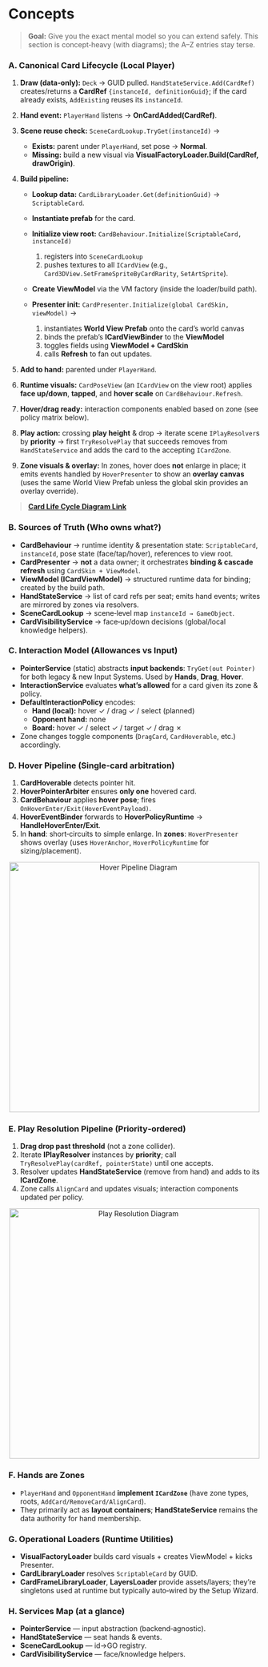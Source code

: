 # Concepts

> **Goal:** Give you the exact mental model so you can extend safely. This section is concept‑heavy (with diagrams); the A–Z entries stay terse.

### A. Canonical Card Lifecycle (Local Player)

1. **Draw (data‑only):** `Deck` → GUID pulled. `HandStateService.Add(CardRef)` creates/returns a **CardRef** `{instanceId, definitionGuid}`; if the card already exists, `AddExisting` reuses its `instanceId`.
2. **Hand event:** `PlayerHand` listens → **OnCardAdded(CardRef)**.
3. **Scene reuse check:** `SceneCardLookup.TryGet(instanceId)` →

   - **Exists:** parent under `PlayerHand`, set pose → **Normal**.
   - **Missing:** build a new visual via **VisualFactoryLoader.Build(CardRef, drawOrigin)**.

4. **Build pipeline:**

   - **Lookup data:** `CardLibraryLoader.Get(definitionGuid)` → `ScriptableCard`.
   - **Instantiate prefab** for the card.
   - **Initialize view root:** `CardBehaviour.Initialize(ScriptableCard, instanceId)`

     1. registers into `SceneCardLookup`
     2. pushes textures to all `ICardView` (e.g., `Card3DView.SetFrameSpriteByCardRarity`, `SetArtSprite`).

   - **Create ViewModel** via the VM factory (inside the loader/build path).
   - **Presenter init:** `CardPresenter.Initialize(global CardSkin, viewModel)` →

     1. instantiates **World View Prefab** onto the card’s world canvas
     2. binds the prefab’s **ICardViewBinder** to the **ViewModel**
     3. toggles fields using **ViewModel + CardSkin**
     4. calls **Refresh** to fan out updates.

5. **Add to hand:** parented under `PlayerHand`.
6. **Runtime visuals:** `CardPoseView` (an `ICardView` on the view root) applies **face up/down**, **tapped**, and **hover scale** on `CardBehaviour.Refresh`.
7. **Hover/drag ready:** interaction components enabled based on zone (see policy matrix below).
8. **Play action:** crossing **play height** & drop → iterate scene `IPlayResolver`s by **priority** → first `TryResolvePlay` that succeeds removes from `HandStateService` and adds the card to the accepting `ICardZone`.
9. **Zone visuals & overlay:** In zones, hover does **not** enlarge in place; it emits events handled by `HoverPresenter` to show an **overlay canvas** (uses the same World View Prefab unless the global skin provides an overlay override).

> **[Card Life Cycle Diagram Link](Images/CardLifeCycleDiagram.png)**

### B. Sources of Truth (Who owns what?)

- **CardBehaviour** → runtime identity & presentation state: `ScriptableCard`, `instanceId`, pose state (face/tap/hover), references to view root.
- **CardPresenter** → **not** a data owner; it orchestrates **binding & cascade refresh** using `CardSkin + ViewModel`.
- **ViewModel (ICardViewModel)** → structured runtime data for binding; created by the build path.
- **HandStateService** → list of card refs per seat; emits hand events; writes are mirrored by zones via resolvers.
- **SceneCardLookup** → scene‑level map `instanceId → GameObject`.
- **CardVisibilityService** → face‑up/down decisions (global/local knowledge helpers).

### C. Interaction Model (Allowances vs Input)

- **PointerService** (static) abstracts **input backends**: `TryGet(out Pointer)` for both legacy & new Input Systems. Used by **Hands**, **Drag**, **Hover**.
- **InteractionService** evaluates **what’s allowed** for a card given its zone & policy.
- **DefaultInteractionPolicy** encodes:
  - **Hand (local):** hover ✓ / drag ✓ / select (planned)
  - **Opponent hand:** none
  - **Board:** hover ✓ / select ✓ / target ✓ / drag ✗
- Zone changes toggle components (`DragCard`, `CardHoverable`, etc.) accordingly.

### D. Hover Pipeline (Single‑card arbitration)

1. **CardHoverable** detects pointer hit.
2. **HoverPointerArbiter** ensures **only one** hovered card.
3. **CardBehaviour** applies **hover pose**; fires `OnHoverEnter/Exit(HoverEventPayload)`.
4. **HoverEventBinder** forwards to **HoverPolicyRuntime** → **HandleHoverEnter/Exit**.
5. In **hand**: short‑circuits to simple enlarge. In **zones**: `HoverPresenter` shows overlay (uses `HoverAnchor`, `HoverPolicyRuntime` for sizing/placement).
<p align="center">
  <img src="Images/HoverPipelineDiagram.png" alt="Hover Pipeline Diagram" width="500" />
</p>

### E. Play Resolution Pipeline (Priority‑ordered)

1. **Drag drop past threshold** (not a zone collider).
2. Iterate **IPlayResolver** instances by **priority**; call `TryResolvePlay(cardRef, pointerState)` until one accepts.
3. Resolver updates **HandStateService** (remove from hand) and adds to its **ICardZone**.
4. Zone calls `AlignCard` and updates visuals; interaction components updated per policy.

<p align="center">
  <img src="Images/PlayResolutionDiagram.png" alt="Play Resolution Diagram" width="500" />
</p>
<!-- > **Diagram:** `Images/play-resolution.png` (Drop → Resolvers(prio) → Winner → HandStateService → Zone). -->

### F. Hands are Zones

- `PlayerHand` and `OpponentHand` **implement `ICardZone`** (have zone types, roots, `AddCard/RemoveCard/AlignCard`).
- They primarily act as **layout containers**; **HandStateService** remains the data authority for hand membership.

### G. Operational Loaders (Runtime Utilities)

- **VisualFactoryLoader** builds card visuals + creates ViewModel + kicks Presenter.
- **CardLibraryLoader** resolves `ScriptableCard` by GUID.
- **CardFrameLibraryLoader**, **LayersLoader** provide assets/layers; they’re singletons used at runtime but typically auto‑wired by the Setup Wizard.

### H. Services Map (at a glance)

- **PointerService** — input abstraction (backend‑agnostic).
- **HandStateService** — seat hands & events.
- **SceneCardLookup** — id→GO registry.
- **CardVisibilityService** — face/knowledge helpers.
